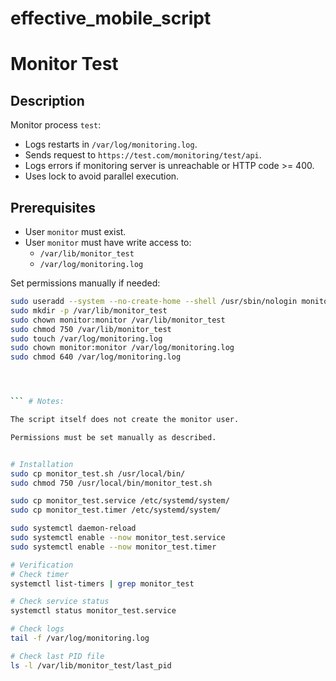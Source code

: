 # effective_mobile_script

# Monitor Test

## Description
Monitor process `test`:

- Logs restarts in `/var/log/monitoring.log`.
- Sends request to `https://test.com/monitoring/test/api`.
- Logs errors if monitoring server is unreachable or HTTP code >= 400.
- Uses lock to avoid parallel execution.

## Prerequisites
- User `monitor` must exist.
- User `monitor` must have write access to:
  - `/var/lib/monitor_test`
  - `/var/log/monitoring.log`

Set permissions manually if needed:

```bash
sudo useradd --system --no-create-home --shell /usr/sbin/nologin monitor
sudo mkdir -p /var/lib/monitor_test
sudo chown monitor:monitor /var/lib/monitor_test
sudo chmod 750 /var/lib/monitor_test
sudo touch /var/log/monitoring.log
sudo chown monitor:monitor /var/log/monitoring.log
sudo chmod 640 /var/log/monitoring.log




``` # Notes:

The script itself does not create the monitor user.

Permissions must be set manually as described.


# Installation
sudo cp monitor_test.sh /usr/local/bin/
sudo chmod 750 /usr/local/bin/monitor_test.sh

sudo cp monitor_test.service /etc/systemd/system/
sudo cp monitor_test.timer /etc/systemd/system/

sudo systemctl daemon-reload
sudo systemctl enable --now monitor_test.service
sudo systemctl enable --now monitor_test.timer

# Verification
# Check timer
systemctl list-timers | grep monitor_test

# Check service status
systemctl status monitor_test.service

# Check logs
tail -f /var/log/monitoring.log

# Check last PID file
ls -l /var/lib/monitor_test/last_pid
